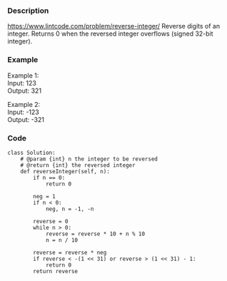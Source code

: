 ### Description
https://www.lintcode.com/problem/reverse-integer/
Reverse digits of an integer. Returns 0 when the reversed integer overflows (signed 32-bit integer).

### Example
Example 1:\
Input: 123\
Output: 321

Example 2:\
Input: -123\
Output: -321

### Code
```
class Solution:
    # @param {int} n the integer to be reversed
    # @return {int} the reversed integer
    def reverseInteger(self, n):
        if n == 0:
            return 0
            
        neg = 1
        if n < 0:
            neg, n = -1, -n
        
        reverse = 0
        while n > 0:
            reverse = reverse * 10 + n % 10
            n = n / 10
        
        reverse = reverse * neg
        if reverse < -(1 << 31) or reverse > (1 << 31) - 1:
            return 0
        return reverse
```

